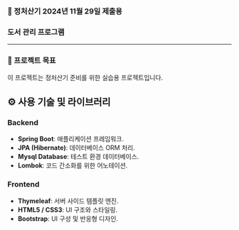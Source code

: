 ### **📅 정처산기 2024년 11월 29일 제출용**
### 도서 관리 프로그램
---

### 📑 프로젝트 목표
이 프로젝트는 정처산기 준비를 위한 실습용 프로젝트입니다.

## ⚙️ 사용 기술 및 라이브러리

### **Backend**
- **Spring Boot**: 애플리케이션 프레임워크.
- **JPA (Hibernate)**: 데이터베이스 ORM 처리.
- **Mysql Database**: 테스트 환경 데이터베이스.
- **Lombok**: 코드 간소화를 위한 어노테이션.

### **Frontend**
- **Thymeleaf**: 서버 사이드 템플릿 엔진.
- **HTML5 / CSS3**: UI 구조와 스타일링.
- **Bootstrap**: UI 구성 및 반응형 디자인.
